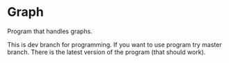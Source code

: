 # Graph
Program that handles graphs.

This is dev branch for programming. If you want to use program try master branch. There is the latest version of the program (that should work).
